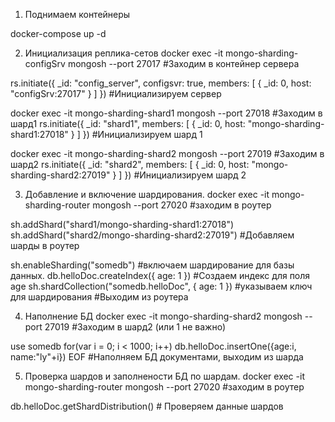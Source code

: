 1. Поднимаем контейнеры

docker-compose up -d

2. Инициализация реплика-сетов
docker exec -it mongo-sharding-configSrv mongosh --port 27017 #Заходим в контейнер сервера

rs.initiate({
  _id: "config_server",
  configsvr: true,
  members: [
    { _id: 0, host: "configSrv:27017" }
  ]
}) #Инициализируем сервер

docker exec -it mongo-sharding-shard1 mongosh --port 27018 #Заходим в шард1
rs.initiate({
  _id: "shard1",
  members: [
    { _id: 0, host: "mongo-sharding-shard1:27018" }
  ]
}) #Инициализируем шард 1

docker exec -it mongo-sharding-shard2 mongosh --port 27019 #Заходим в шард2
rs.initiate({
  _id: "shard2",
  members: [
    { _id: 0, host: "mongo-sharding-shard2:27019" }
  ]
}) #Инициализируем шард 2

3. Добавление и включение шардирования.
docker exec -it mongo-sharding-router mongosh --port 27020 #заходим в роутер

sh.addShard("shard1/mongo-sharding-shard1:27018")
sh.addShard("shard2/mongo-sharding-shard2:27019") #Добавляем шарды в роутер

sh.enableSharding("somedb") #включаем шардирование для базы данных.
db.helloDoc.createIndex({ age: 1 }) #Создаем индекс для поля age
sh.shardCollection("somedb.helloDoc", { age: 1 }) #указываем ключ для шардирования
#Выходим из роутера

4. Наполнение БД
docker exec -it mongo-sharding-shard2 mongosh --port 27019 #Заходим в шард2 (или 1 не важно)

use somedb
for(var i = 0; i < 1000; i++) db.helloDoc.insertOne({age:i, name:"ly"+i})
EOF #Наполняем БД документами, выходим из шарда

5. Проверка шардов и заполнености БД по шардам.
docker exec -it mongo-sharding-router mongosh --port 27020 #заходим в роутер

db.helloDoc.getShardDistribution() # Проверяем данные шардов

